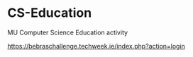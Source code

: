 # CS-Education
MU Computer Science Education activity

https://bebraschallenge.techweek.ie/index.php?action=login
